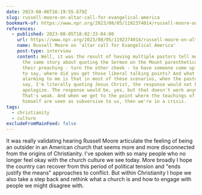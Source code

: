 ```yaml
---
date: 2023-08-06T16:19:55.679Z
slug: russell-moore-on-altar-call-for-evangelical-america
bookmark-of: https://www.npr.org/2023/08/05/1192374014/russell-moore-on-altar-call-for-evangelical-america
references:
  - published: 2023-08-05T18:02:33-04:00
    url: https://www.npr.org/2023/08/05/1192374014/russell-moore-on-altar-call-for-evangelical-america
    name: Russell Moore on 'altar call for Evangelical America'
    post-type: interview
    content: Well, it was the result of having multiple pastors tell me essentially
      the same story about quoting the Sermon on the Mount parenthetically in
      their preaching - turn the other cheek - to have someone come up after and
      to say, where did you get those liberal talking points? And what was
      alarming to me is that in most of these scenarios, when the pastor would
      say, I'm literally quoting Jesus Christ, the response would not be, I
      apologize. The response would be, yes, but that doesn't work anymore.
      That's weak. And when we get to the point where the teachings of Jesus
      himself are seen as subversive to us, then we're in a crisis.
tags:
  - christianity
  - culture
excludeFromMainFeed: false
---
```

It was really validating hearing Russell Moore articulate the feeling of being an outsider in an American church that seems more and more disconnected from the origins of Christianity. I've spoken with so many people who no longer feel okay with the church culture we see today. More broadly I hope the country can recover from this period of political tension and "ends justify the means" approaches to conflict. But within Christianity I hope we also take a step back and rethink what a church is and how to engage with people we might disagree with.
